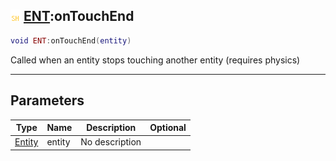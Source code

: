 ## ![shared](.gitbook/assets/shared.png) [ENT](./readme/ENT/README.md):onTouchEnd

```lua
void ENT:onTouchEnd(entity)
```

Called when an entity stops touching another entity (requires physics)

------
## Parameters

| Type   | Name | Description | Optional |
| ------ | ---- | ----------- | -------: |
| [Entity](./readme/Entity/README.md) | entity | No description |  |

